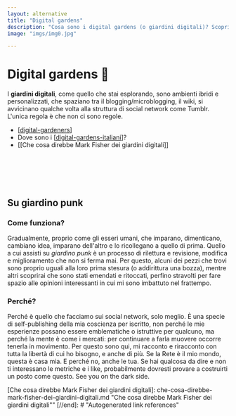 ```yaml
---
layout: alternative
title: "Digital gardens"
description: "Cosa sono i digital gardens (o giardini digitali)? Scoprilo qui."
image: "imgs/img0.jpg"

---
```


# Digital gardens 🌱

I **giardini digitali**, come quello che stai esplorando, sono ambienti ibridi e personalizzati, che spaziano tra il blogging/microblogging, il wiki, si avvicinano qualche volta alla struttura di social network come Tumblr. L'unica regola è che non ci sono regole.

* [[digital-gardeners]]
* Dove sono i [[digital-gardens-italiani]]?
* [[Che cosa direbbe Mark Fisher dei giardini digitali]]


<div style="height:50px"></div>
&nbsp;
&nbsp;

## Su giardino punk
### Come funziona?

Gradualmente, proprio come gli esseri umani, che imparano, dimenticano, cambiano idea, imparano dell'altro e lo ricollegano a quello di prima.
Quello a cui assisti su *giardino punk* è un processo di rilettura e revisione, modifica e miglioramento che non si ferma mai. Per questo, alcuni dei pezzi che trovi sono proprio uguali alla loro prima stesura (o addirittura una bozza), mentre altri scoprirai che sono stati emendati e ritoccati, perfino stravolti per fare spazio alle opinioni interessanti in cui mi sono imbattuto nel frattempo.
### Perché?

Perché è quello che facciamo sui social network, solo meglio. È una specie di self-publishing della mia coscienza per iscritto, non perché le mie esperienze possano essere emblematiche o istruttive per qualcuno, ma perché la mente è come i mercati: per continuare a farla muovere occorre tenerla in movimento.
Per questo sono qui, mi racconto e riracconto con tutta la libertà di cui ho bisogno, e anche di più. Se la Rete è il mio mondo, questa è casa mia. E perché no, anche le tua. Se hai qualcosa da dire e non ti interessano le metriche e i like, probabilmente dovresti provare a costruirti un posto come questo.
See you on the dark side.

[//begin]: # "Autogenerated link references for markdown compatibility"
[digital-gardeners]: digital-gardeners.md "Digital Gardeners"
[digital-gardens-italiani]: digital-gardens-italiani.md "Digital gardens italiani"
[Che cosa direbbe Mark Fisher dei giardini digitali]: che-cosa-direbbe-mark-fisher-dei-giardini-digitali.md "Che cosa direbbe Mark Fisher dei giardini digitali""
[//end]: # "Autogenerated link references"